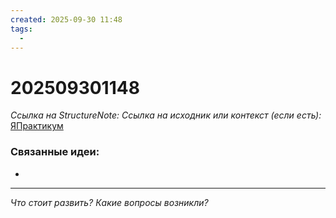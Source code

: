 ```yaml
---
created: 2025-09-30 11:48
tags:
  -
---
```

# 202509301148
*Ссылка на StructureNote:*
*Ссылка на исходник или контекст (если есть):* [ЯПрактикум](https://practicum.yandex.ru/trainer/backend-nodejs/lesson/12ed49d2-abdc-45cb-8c5e-bdf2c53c33ef/task/36d3e08e-250a-4750-9a25-b843012f6c0e/?hideTheory=1)

### Связанные идеи:
* 
---

*Что стоит развить? Какие вопросы возникли?*
